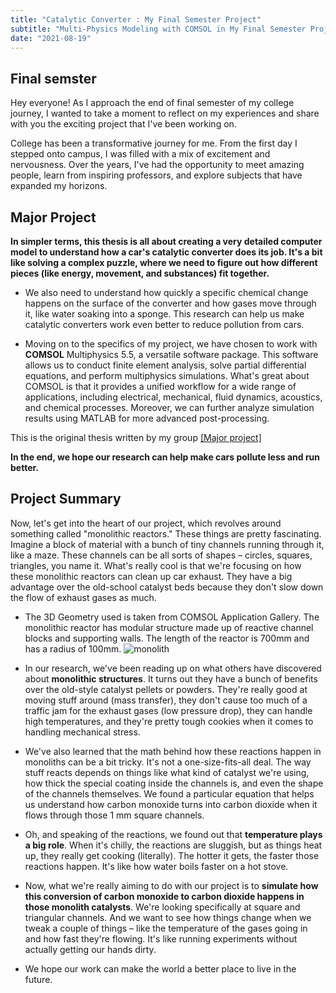 ```yaml
---
title: "Catalytic Converter : My Final Semester Project"
subtitle: "Multi-Physics Modeling with COMSOL in My Final Semester Project"
date: "2021-08-19"
---
```


## Final semster

Hey everyone! As I approach the end of final semester of my college journey, I wanted to take a moment to reflect on my experiences and share with you the exciting project that I've been working on.

College has been a transformative journey for me. From the first day I stepped onto campus, I was filled with a mix of excitement and nervousness. Over the years, I've had the opportunity to meet amazing people, learn from inspiring professors, and explore subjects that have expanded my horizons.

## Major Project

**In simpler terms, this thesis is all about creating a very detailed computer model to understand how a car's catalytic converter does its job. It's a bit like solving a complex puzzle, where we need to figure out how different pieces (like energy, movement, and substances) fit together.**


- We also need to understand how quickly a specific chemical change happens on the surface of the converter and how gases move through it, like water soaking into a sponge. This research can help us make catalytic converters work even better to reduce pollution from cars.

- Moving on to the specifics of my project, we have chosen to work with **COMSOL** Multiphysics 5.5, a versatile software package. This software allows us to conduct finite element analysis, solve partial differential equations, and perform multiphysics simulations. What's great about COMSOL is that it provides a unified workflow for a wide range of applications, including electrical, mechanical, fluid dynamics, acoustics, and chemical processes. Moreover, we can further analyze simulation results using MATLAB for more advanced post-processing.

This is the original thesis written by my group <a href="https://drive.google.com/file/d/14W1EIHBAkqYEOC81sF4yKQi6lG4B9AMw/view?usp=drive_link" target="_blank">[Major project]</a>

**In the end, we hope our research can help make cars pollute less and run better.**

## Project Summary

Now, let's get into the heart of our project, which revolves around something called "monolithic reactors." These things are pretty fascinating. Imagine a block of material with a bunch of tiny channels running through it, like a maze. These channels can be all sorts of shapes – circles, squares, triangles, you name it. What's really cool is that we're focusing on how these monolithic reactors can clean up car exhaust. They have a big advantage over the old-school catalyst beds because they don't slow down the flow of exhaust gases as much.

- The 3D Geometry used is taken from COMSOL Application Gallery. The monolithic
reactor has modular structure made up of reactive channel blocks and supporting walls.
The length of the reactor is 700mm and has a radius of 100mm.
![monolith](/images/monolith.png)

- In our research, we've been reading up on what others have discovered about **monolithic structures**. It turns out they have a bunch of benefits over the old-style catalyst pellets or powders. They're really good at moving stuff around (mass transfer), they don't cause too much of a traffic jam for the exhaust gases (low pressure drop), they can handle high temperatures, and they're pretty tough cookies when it comes to handling mechanical stress.

- We've also learned that the math behind how these reactions happen in monoliths can be a bit tricky. It's not a one-size-fits-all deal. The way stuff reacts depends on things like what kind of catalyst we're using, how thick the special coating inside the channels is, and even the shape of the channels themselves. We found a particular equation that helps us understand how carbon monoxide turns into carbon dioxide when it flows through those 1 mm square channels.

- Oh, and speaking of the reactions, we found out that **temperature plays a big role**. When it's chilly, the reactions are sluggish, but as things heat up, they really get cooking (literally). The hotter it gets, the faster those reactions happen. It's like how water boils faster on a hot stove.

- Now, what we're really aiming to do with our project is to **simulate how this conversion of carbon monoxide to carbon dioxide happens in those monolith catalysts**. We're looking specifically at square and triangular channels. And we want to see how things change when we tweak a couple of things – like the temperature of the gases going in and how fast they're flowing. It's like running experiments without actually getting our hands dirty.

- We hope our work can make the world a better place to live in the future.







